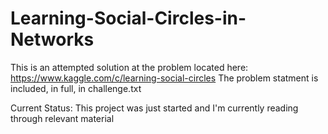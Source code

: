 Learning-Social-Circles-in-Networks
===================================
This is an attempted solution at the problem located here:
https://www.kaggle.com/c/learning-social-circles
The problem statment is included, in full, in challenge.txt

Current Status: This project was just started and I'm currently reading through relevant material